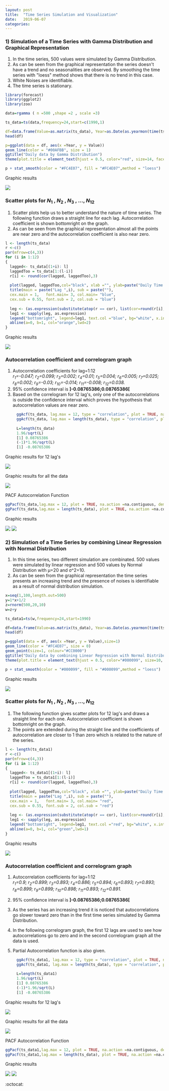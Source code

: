 ```yaml
---
layout: post
title:  "Time Series Simulation and Visualization"
date:   2019-06-07
categories: 
---
```

### 1) Simulation of a Time Series with Gamma Distribution and Graphical Representation

1) In the time series, 500 values were simulated by Gamma Distribution.
2) As can be seen from the graphical representation the series doesn't have a trend and no seasonalities are observed. By smoothing the    time series with "loess" method shows that there is no trend in this case.
3) White Noises are identifiable.
4) The time series is stationary.


```R
library(forecast)
library(ggplot2)
library(zoo)

data=rgamma ( n =500 ,shape =2 , scale =3)

ts_data=ts(data,frequency=24,start=c(1990,1)

df=data.frame(Value=as.matrix(ts_data), Year=as.Date(as.yearmon(time(ts_data))))
head(df)

p=ggplot(data = df, aes(x =Year, y = Value))
geom_line(color = "#00AFBB", size = 1) 
ggtitle("Daily data by Gamma Distribution")
theme(plot.title = element_text(hjust = 0.5, color="red", size=14, face="bold.italic"))

p + stat_smooth(color = "#FC4E07", fill = "#FC4E07",method = "loess")
```

Graphic results

 ![](public/gamma-series-graphic.png)


### Scatter plots for *N*<sub>1</sub> , *N*<sub>2</sub> , *N*<sub>3</sub> , ..., *N*<sub>12</sub>

1)	Scatter plots help us to better understand the nature of time series. The following function draws a straight line for each lag.        Autocorrelation coefficient is shown bottomright on the graph.
2) As can be seen from the graphical representation almost all the points are near zero and the autocorrelation coefficient is also near    zero.

```R
l <- length(ts_data)
r <-c()
par(mfrow=c(4,3))
for (i in 1:12)
{
  lagged<- ts_data[(1+i): l]
  laggedToo = ts_data[1:(l-i)]
  r[i] <- round(cor(lagged, laggedToo),3)
  
  plot(lagged, laggedToo,col="black", xlab ="", ylab=paste("Daily Time Series Lag",i))
  title(main = paste("Lag ",i), sub = paste(""),
  cex.main = 1,   font.main= 3, col.main= "blue",
  cex.sub = 0.55, font.sub = 2, col.sub = "blue")
  
  leg <- (as.expression(substitute(atop(r == cor), list(cor=round(r[i],3)))))
  leg1 <- sapply(leg, as.expression)
  legend("bottomright", legend=leg1, text.col ="blue", bg="white", x.intersp=0)
  abline(a=0, b=1, col="orange",lwd=2)    
}
```

Graphic results

 ![](scatter-plot-gamma.png)

### Autocorrelation coefficient and correlogram graph

1) Autocorrelation coefficients for lag=1:12         
 *r<sub>1</sub>=-0.047;* *r<sub>2</sub>=0.099;* *r<sub>3</sub>=0.002;* *r<sub>4</sub>=0.01;* *r<sub>5</sub>=0.004;*              *r<sub>6</sub>=0.005;* *r<sub>7</sub>=0.025;* *r<sub>8</sub>=0.002;* *r<sub>9</sub>=-0.03;* *r<sub>10</sub>=-0.014;*        *r<sub>11</sub>=-0.008;* *r<sub>12</sub>=0.038.*
2) 95% confidence interval is <b>]-0.08765386;0.08765386[</b>
3) Based on the correlogram for 12 lag's, only one of the autocorrelations is outside the confidence interval which proves the            hypothesis that autocorrelation values are near zero.  

```R  
     ggAcf(ts_data, lag.max = 12, type = "correlation", plot = TRUE, na.action = na.contiguous, demean = TRUE,main="")
     ggAcf(ts_data, lag.max = length(ts_data), type = "correlation", plot = TRUE, na.action = na.contiguous, demean = TRUE,main="")
     
     L=length(ts_data)
     1.96/sqrt(L) 
     [1] 0.08765386
     (-1)*1.96/sqrt(L) 
     [1] -0.08765386
```

Graphic results for 12 lag's 

  ![](acf-correlation-12lags.png) 

Graphic results for all the data

  ![](acf-correlation-alldata.png)  
 
PACF Autocorrelation Function

```R
ggPacf(ts_data,lag.max = 12, plot = TRUE, na.action =na.contiguous, demean = TRUE, main="")  
ggPacf(ts_data,lag.max = length(ts_data), plot = TRUE, na.action =na.contiguous, demean = TRUE, main="")  
```
Graphic results

  ![](Gamma-pacf-12.png)
  ![](Gamma-pacf-alldata.png) 
 
 
### 2) Simulation of a Time Series by combining Linear Regression with Normal Distribution
 
1) In this time series, two different simulation are combinated. 500 values were simulated by linear regression and 500 values by Normal Distribution with µ=20 and σ^2=10.
2) As can be seen from the graphical representation the time series presents an increasing trend and the presence of noises is              identifiable as a result of normal distribution simulation. 

```R
x=seq(1,100,length.out=500)    
y=1*x+1/2     
z=rnorm(500,20,10)    
w=z+y  

ts_data1=ts(w,frequency=24,start=1990)

df=data.frame(Value=as.matrix(ts_data), Year=as.Date(as.yearmon(time(ts_data))))
head(df)

p=ggplot(data = df, aes(x =Year, y = Value),size=1)
geom_line(color = "#FC4E07", size = 0)
geom_point(size=1, colour="#CC0000")
ggtitle("Daily data by combining Linear Regression with Normal Distribution")
theme(plot.title = element_text(hjust = 0.5, color="#000099", size=10, face="bold.italic"))

p + stat_smooth(color = "#000099", fill = "#000099",method = "loess")
```
Graphic results

![](LR-ND-Series.png)


### Scatter plots for *N*<sub>1</sub> , *N*<sub>2</sub> , *N*<sub>3</sub> , ..., *N*<sub>12</sub>

1) The following function gives scatter plots for 12 lag's and draws a straight line for each one. Autocorrelation coefficient is shown    bottomright on the graph. 
2) The points are extended during the straight line and the coefficients of autocorrelation are closer to 1 than zero which is              related to the nature of the series.

```R
l <- length(ts_data1)
r <-c()
par(mfrow=c(4,3))
for (i in 1:12)
{
  lagged<- ts_data1[(1+i): l]
  laggedToo = ts_data1[1:(l-i)]
  r[i] <- round(cor(lagged, laggedToo),3)
  
  plot(lagged, laggedToo,col="black", xlab ="", ylab=paste("Daily Time Series Lag",i))
  title(main = paste("Lag ",i), sub = paste(""),
  cex.main = 1,   font.main= 3, col.main= "red",
  cex.sub = 0.55, font.sub = 2, col.sub = "red")
  
  leg <- (as.expression(substitute(atop(r == cor), list(cor=round(r[i],3)))))
  leg1 <- sapply(leg, as.expression)
  legend("bottomright", legend=leg1, text.col ="red", bg="white", x.intersp=0)
  abline(a=0, b=1, col="green",lwd=1)    
}
```
Graphic results

![](LR-ND-Scatterplots.png)


### Autocorrelation coefficient and correlogram graph

1) Autocorrelation coefficients for lag=1:12         
 *r<sub>1</sub>=0.9;* *r<sub>2</sub>=0.899;* *r<sub>3</sub>=0.893;* *r<sub>4</sub>=0.886;* *r<sub>5</sub>=0.894;*            *r<sub>6</sub>=0.893;* *r<sub>7</sub>=0.893;* *r<sub>8</sub>=0.899;* *r<sub>9</sub>=0.899;* *r<sub>10</sub>=0.898;*      *r<sub>11</sub>=0.893;* *r<sub>12</sub>=0.891.*
     
2) 95% confidence interval is <b>]-0.08765386;0.08765386[</b>

3) As the series has an increasing trend it is noticed that autocorrelations go slower toward zero than in the first time series            simulated by Gamma Distribution.
4) In the following correlogram graph, the first 12 lags are used to see how autocorrelations go to zero and in the second            correlogram graph all the data is used.
5) Partial Autocorrelation function is also given.

```R  
     ggAcf(ts_data1, lag.max = 12, type = "correlation", plot = TRUE, na.action = na.contiguous, demean = TRUE,main="")
     ggAcf(ts_data1, lag.max = length(ts_data), type = "correlation", plot = TRUE, na.action = na.contiguous, demean = TRUE,main="")
     
     L=length(ts_data1)
     1.96/sqrt(L) 
     [1] 0.08765386
     (-1)*1.96/sqrt(L) 
     [1] -0.08765386
```

Graphic results for 12 lag's 

  ![](LR-ND-Acf-correlation-12lags.png) 

Graphic results for all the data

  ![](LR-ND-Acf-correlation-alldata.png)  
 
PACF Autocorrelation Function

```R
ggPacf(ts_data1,lag.max = 12, plot = TRUE, na.action =na.contiguous, demean = TRUE, main="")  
ggPacf(ts_data1,lag.max = length(ts_data), plot = TRUE, na.action =na.contiguous, demean = TRUE, main="")  
```
Graphic results

  ![](LR-ND-Pacf-correlation-12lags.png)
  ![](LR-ND-Pacf-correlation-alldata.png) 
  
  
:octocat: 
